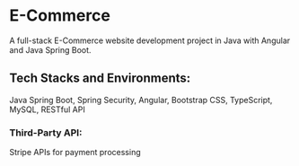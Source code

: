 # E-Commerce
A full-stack E-Commerce website development project in Java with Angular and Java Spring Boot. 

## Tech Stacks and Environments:
Java Spring Boot, Spring Security, Angular, Bootstrap CSS, TypeScript, MySQL, RESTful API

### Third-Party API: 
Stripe APIs for payment processing
